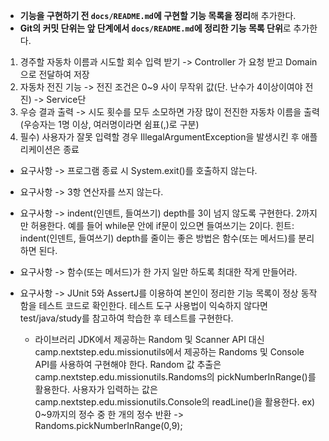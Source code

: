 - **기능을 구현하기 전 `docs/README.md`에 구현할 기능 목록을 정리**해 추가한다.
- **Git의 커밋 단위는 앞 단계에서 `docs/README.md`에 정리한 기능 목록 단위**로 추가한다.

1. 경주할 자동차 이름과 시도할 회수 입력 받기 -> Controller 가 요청 받고 Domain으로 전달하여 저장
2. 자동차 전진 기능 -> 전진 조건은 0~9 사이 무작위 값(단. 난수가 4이상이여야 전진) -> Service단
3. 우승 결과 출력 -> 시도 횟수를 모두 소모하면 가장 많이 전진한 자동차 이름을 출력(우승자는 1명 이상, 여러명이라면 쉼표(,)로 구분)
4. 필수) 사용자가 잘못 입력할 경우 IllegalArgumentException을 발생시킨 후 애플리케이션은 종료


+ 요구사항 ->  프로그램 종료 시 System.exit()를 호출하지 않는다.

+ 요구사항 ->  3항 연산자를 쓰지 않는다.

+ 요구사항 ->  indent(인덴트, 들여쓰기) depth를 3이 넘지 않도록 구현한다. 2까지만 허용한다.
         예를 들어 while문 안에 if문이 있으면 들여쓰기는 2이다.
          힌트: indent(인덴트, 들여쓰기) depth를 줄이는 좋은 방법은 함수(또는 메서드)를 분리하면 된다.

+ 요구사항 ->  함수(또는 메서드)가 한 가지 일만 하도록 최대한 작게 만들어라.

+ 요구사항 ->  JUnit 5와 AssertJ를 이용하여 본인이 정리한 기능 목록이 정상 동작함을 테스트 코드로 확인한다.
             테스트 도구 사용법이 익숙하지 않다면 test/java/study를 참고하여 학습한 후 테스트를 구현한다.

  - 라이브러리
    JDK에서 제공하는 Random 및 Scanner API 대신 camp.nextstep.edu.missionutils에서 제공하는 Randoms 및 Console API를 사용하여 구현해야 한다.
        Random 값 추출은 camp.nextstep.edu.missionutils.Randoms의 pickNumberInRange()를 활용한다.
        사용자가 입력하는 값은 camp.nextstep.edu.missionutils.Console의 readLine()을 활용한다.
            ex) 0~9까지의 정수 중 한 개의 정수 반환 -> Randoms.pickNumberInRange(0,9);